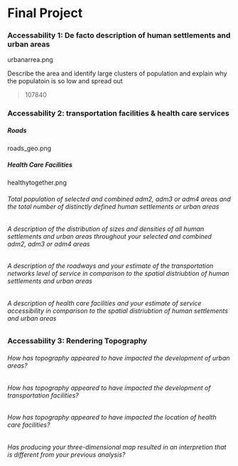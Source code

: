 # Final Project
### Accessability 1: De facto description of human settlements and urban areas
urbanarrea.png

Describe the area and identify large clusters of population and explain why the populatoin is so low and spread out
> 107840

### Accessability 2: transportation facilities & health care services
##### Roads
roads_geo.png

##### Health Care Facilities
healthytogether.png

###### Total population of selected and combined adm2, adm3 or adm4 areas and the total number of distinctly defined human settlements or urban areas
###### A description of the distribution of sizes and densities of all human settlements and urban areas throughout your selected and combined adm2, adm3 or adm4 areas
###### A description of the roadways and your estimate of the transportation networks level of service in comparison to the spatial distriubtion of human settlements and urban areas
###### A description of health care facilities and your estimate of service accessibility in comparison to the spatial distriubtion of human settlements and urban areas


### Accessability 3: Rendering Topography

###### How has topography appeared to have impacted the development of urban areas?
###### How has topography appeared to have impacted the development of transportation facilities?
###### How has topography appeared to have impacted the location of health care facilities?
###### Has producing your three-dimensional map resulted in an interpretion that is different from your previous analysis?
